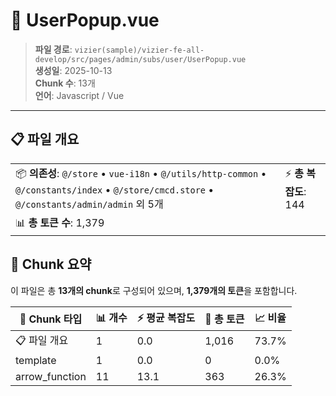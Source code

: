 # 📄 UserPopup.vue

> **파일 경로**: `vizier(sample)/vizier-fe-all-develop/src/pages/admin/subs/user/UserPopup.vue`  
> **생성일**: 2025-10-13  
> **Chunk 수**: 13개  
> **언어**: Javascript / Vue
---


## 📋 파일 개요

| | |
|--|--|
| 📦 **의존성**: `@/store` • `vue-i18n` • `@/utils/http-common` • `@/constants/index` • `@/store/cmcd.store` • `@/constants/admin/admin` 외 5개 | ⚡ **총 복잡도**: 144 |
| 📊 **총 토큰 수**: 1,379 |  |






## 🧩 Chunk 요약

이 파일은 총 **13개의 chunk**로 구성되어 있으며, **1,379개의 토큰**을 포함합니다.

| 🧩 Chunk 타입 | 📊 개수 | ⚡ 평균 복잡도 | 📝 총 토큰 | 📈 비율 |
|---------------|--------|-------------|----------|--------|
| 📋 파일 개요 | 1 | 0.0 | 1,016 | 73.7% |
| template | 1 | 0.0 | 0 | 0.0% |
| arrow_function | 11 | 13.1 | 363 | 26.3% |

